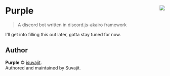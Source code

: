 # Purple <img src="https://cdn.discordapp.com/avatars/526971716711350273/df4891e105916a637d52d0014de03e76.webp" align="right">
> A discord bot written in discord.js-akairo framework

I'll get into filling this out later, gotta stay tuned for now.

## Author

**Purple** © [isuvajit](https://github.com/isuvajit).  
Authored and maintained by Suvajit.